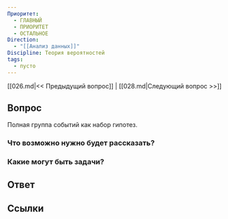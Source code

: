 ```yaml
---
Приоритет:
  - ГЛАВНЫЙ
  - ПРИОРИТЕТ
  - ОСТАЛЬНОЕ
Direction:
  - "[[Анализ данных]]" 
Discipline: Теория вероятностей 
tags:
  - пусто
---
```

[[026.md|<< Предыдущий вопрос]] | [[028.md|Следующий вопрос >>]]
## Вопрос

Полная группа событий как набор гипотез.

### Что возможно нужно будет рассказать?

### Какие могут быть задачи?

## Ответ

## Ссылки
